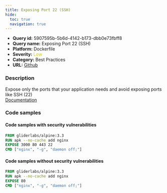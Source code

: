 ```yaml
---
title: Exposing Port 22 (SSH)
hide:
  toc: true
  navigation: true
---
```


<style>
  .highlight .hll {
    background-color: #ff171742;
  }
  .md-content {
    max-width: 1100px;
    margin: 0 auto;
  }
</style>

-   **Query id:** 5907595b-5b6d-4142-b173-dbb0e73fbff8
-   **Query name:** Exposing Port 22 (SSH)
-   **Platform:** Dockerfile
-   **Severity:** <span style="color:#CC0">Low</span>
-   **Category:** Best Practices
-   **URL:** [Github](https://github.com/Checkmarx/kics/tree/master/assets/queries/dockerfile/exposing_port_22)

### Description
Expose only the ports that your application needs and avoid exposing ports like SSH (22)<br>
[Documentation](https://sysdig.com/blog/dockerfile-best-practices/)

### Code samples
#### Code samples with security vulnerabilities
```dockerfile title="Positive test num. 1 - dockerfile file" hl_lines="3"
FROM gliderlabs/alpine:3.3
RUN apk --no-cache add nginx
EXPOSE 3000 80 443 22
CMD ["nginx", "-g", "daemon off;"]

```


#### Code samples without security vulnerabilities
```dockerfile title="Negative test num. 1 - dockerfile file"
FROM gliderlabs/alpine:3.3
RUN apk --no-cache add nginx
EXPOSE 80
CMD ["nginx", "-g", "daemon off;"]

```
